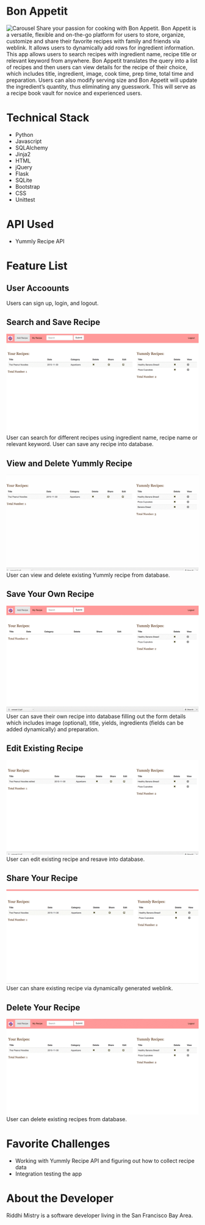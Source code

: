 # Bon Appetit
![Carousel](https://github.com/rmmistry/BonAppetit/raw/master/static/image/carousel.gif)
Share your passion for cooking with Bon Appetit. Bon Appetit is a versatile, flexible and on-the-go  platform for users to store, organize, customize and share their favorite recipes with family and friends via weblink. It allows users to dynamically add rows for ingredient information. This app allows users to search recipes with ingredient name, recipe title or relevant keyword from anywhere. Bon Appetit translates the query into a list of recipes and then users can view details for the recipe of their choice, which includes title, ingredient, image, cook time, prep time, total time and preparation. Users can also modify serving size and Bon Appetit will update the ingredient’s quantity, thus eliminating any guesswork. This will serve as a recipe book vault for novice and experienced users.

# Technical Stack

  - Python
  - Javascript
  - SQLAlchemy
  - Jinja2
  - HTML
  - jQuery
  - Flask
  - SQLite
  - Bootstrap
  - CSS
  - Unittest

# API Used
- Yummly Recipe API

# Feature List
## User Accoounts
Users can sign up, login, and logout.

## Search and Save Recipe
![Search and Save](https://raw.githubusercontent.com/rmmistry/BonAppetit/master/static/image/search%20and%20save%20yummly%20recipe.gif)
User can search for different recipes using ingredient name, recipe name or relevant keyword. User can save any recipe into database.

## View and Delete Yummly Recipe
![View and Delete](https://raw.githubusercontent.com/rmmistry/BonAppetit/master/static/image/View%20and%20delete%20yummly%20recipe.gif)
User can view and delete existing Yummly recipe from database.

## Save Your Own Recipe
![Save Recipe](https://raw.githubusercontent.com/rmmistry/BonAppetit/master/static/image/save%20your%20own%20recipe.gif)
User can save their own recipe into database filling out the form details which includes image (optional), title, yields, ingredients (fields can be added dynamically) and preparation.

## Edit Existing Recipe
![Edit Recipe](https://raw.githubusercontent.com/rmmistry/BonAppetit/master/static/image/Edit%20existing%20recipe.gif)
User can edit existing recipe and resave into database.

## Share Your Recipe
![Share Recipe](https://raw.githubusercontent.com/rmmistry/BonAppetit/master/static/image/Share%20your%20recipe.gif)
User can share existing recipe via dynamically generated weblink.

## Delete Your Recipe
![Delete](https://raw.githubusercontent.com/rmmistry/BonAppetit/master/static/image/delete%20your%20recipes.gif)
User can delete existing recipes from database.

# Favorite Challenges
- Working with Yummly Recipe API and figuring out how to collect recipe data
- Integration testing the app

# About the Developer
Riddhi Mistry is a software developer living in the San Francisco Bay Area.


  






